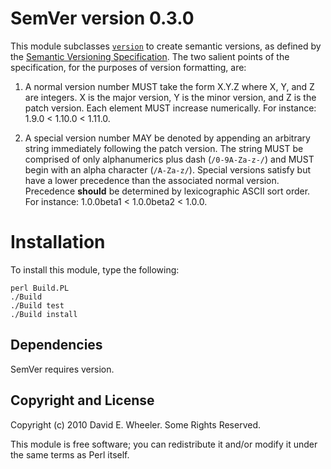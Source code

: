 SemVer version 0.3.0
====================

This module subclasses [`version`] to create semantic versions, as defined by
the [Semantic Versioning Specification]. The two salient points of the
specification, for the purposes of version formatting, are:

1. A normal version number MUST take the form X.Y.Z where X, Y, and Z are
integers. X is the major version, Y is the minor version, and Z is the patch
version. Each element MUST increase numerically. For instance: 1.9.0 < 1.10.0
< 1.11.0.

2. A special version number MAY be denoted by appending an arbitrary string
immediately following the patch version. The string MUST be comprised of only
alphanumerics plus dash (`/0-9A-Za-z-/`) and MUST begin with an alpha
character (`/A-Za-z/`). Special versions satisfy but have a lower precedence
than the associated normal version. Precedence **should** be determined by
lexicographic ASCII sort order. For instance: 1.0.0beta1 < 1.0.0beta2 < 1.0.0.

[`version`]: http://search.cpan.org/perldoc?version
[Semantic Versioning Specification]: http://semver.org/

Installation
============

To install this module, type the following:

    perl Build.PL
    ./Build
    ./Build test
    ./Build install

Dependencies
------------

SemVer requires version.

Copyright and License
---------------------

Copyright (c) 2010 David E. Wheeler. Some Rights Reserved.

This module is free software; you can redistribute it and/or modify it under
the same terms as Perl itself.
